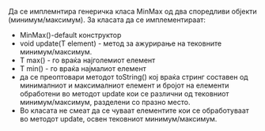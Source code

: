 Да се имплемнтира генеричка класа MinMax од два споредливи објекти (минимум/максимум). За класата да се имплементираат:

* MinMax()-default конструктор
* void update(T element) - метод за ажурирање на тековните минимум/максимум.
* T max() - го враќа најголемиот елемент
* T min() - го враќа најмалиот елемент
* да се преоптовари методот toString() кој враќа стринг составен од минималниот и максималниот елемент и бројот на елементи обработени во методот update кои се различни од тековниот минимум/максимум, разделени со празно место.
* Во класата не смеат да се чуваат елементите кои се обработуваат во методот update, освен тековниот минимум/максимум.